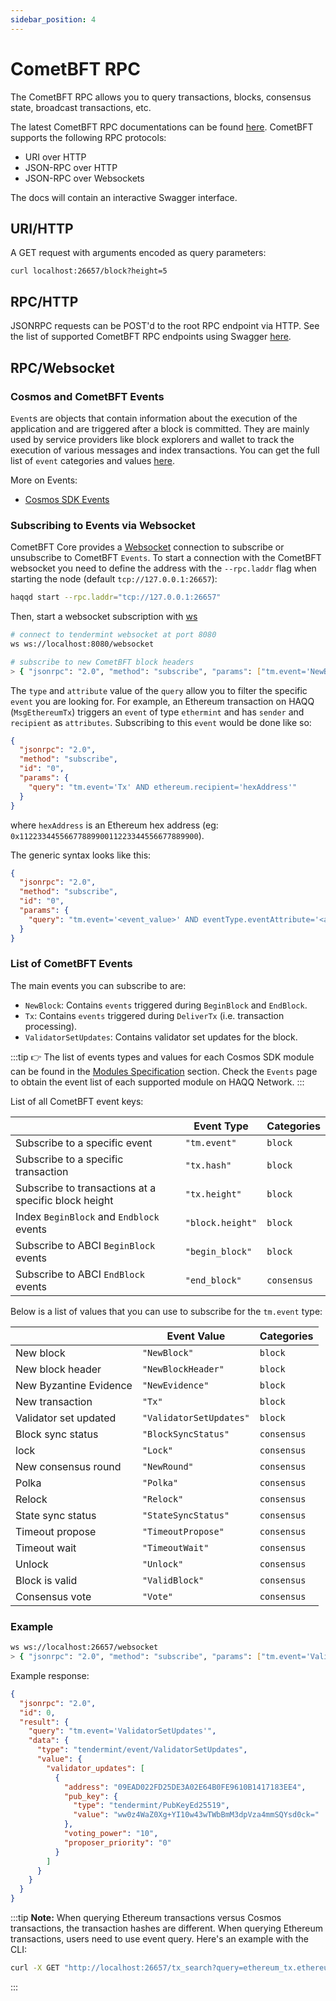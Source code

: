 ```yaml
---
sidebar_position: 4
---
```


# CometBFT RPC

The CometBFT RPC allows you to query transactions, blocks, consensus state, broadcast transactions, etc.

The latest CometBFT RPC documentations can be found [here](https://docs.cometbft.com/v0.37/rpc/).
CometBFT supports the following RPC protocols:

- URI over HTTP
- JSON-RPC over HTTP
- JSON-RPC over Websockets

The docs will contain an interactive Swagger interface.

## URI/HTTP

A GET request with arguments encoded as query parameters:

```
curl localhost:26657/block?height=5
```

## RPC/HTTP

JSONRPC requests can be POST'd to the root RPC endpoint via HTTP. See the list
of supported CometBFT RPC endpoints using Swagger [here](../api#clients).

## RPC/Websocket

### Cosmos and CometBFT Events

`Event`s are objects that contain information about the execution of the application
and are triggered after a block is committed. They are mainly used by service providers
like block explorers and wallet to track the execution of various messages and index transactions.
You can get the full list of `event` categories and values [here](#list-of-cometbft-events).

More on Events:

- [Cosmos SDK Events](https://docs.cosmos.network/main/core/events.html)

### Subscribing to Events via Websocket

CometBFT Core provides a [Websocket](https://docs.cometbft.com/v0.37/core/subscription) connection to subscribe
or unsubscribe to CometBFT `Events`. To start a connection with the CometBFT websocket you need to define
the address with the `--rpc.laddr` flag when starting the node (default `tcp://127.0.0.1:26657`):

```bash
haqqd start --rpc.laddr="tcp://127.0.0.1:26657"
```

Then, start a websocket subscription with [ws](https://github.com/hashrocket/ws)

```bash
# connect to tendermint websocket at port 8080
ws ws://localhost:8080/websocket

# subscribe to new CometBFT block headers
> { "jsonrpc": "2.0", "method": "subscribe", "params": ["tm.event='NewBlockHeader'"], "id": 1 }
```

The `type` and `attribute` value of the `query` allow you to filter the specific `event` you are
looking for. For example, an Ethereum transaction on HAQQ (`MsgEthereumTx`) triggers an `event` of type `ethermint` and
has `sender` and `recipient` as `attributes`. Subscribing to this `event` would be done like so:

```json
{
  "jsonrpc": "2.0",
  "method": "subscribe",
  "id": "0",
  "params": {
    "query": "tm.event='Tx' AND ethereum.recipient='hexAddress'"
  }
}
```

where `hexAddress` is an Ethereum hex address (eg: `0x1122334455667788990011223344556677889900`).

The generic syntax looks like this:

```json
{
  "jsonrpc": "2.0",
  "method": "subscribe",
  "id": "0",
  "params": {
    "query": "tm.event='<event_value>' AND eventType.eventAttribute='<attribute_value>'"
  }
}
```

### List of CometBFT Events

The main events you can subscribe to are:

- `NewBlock`: Contains `events` triggered during `BeginBlock` and `EndBlock`.
- `Tx`: Contains `events` triggered during `DeliverTx` (i.e. transaction processing).
- `ValidatorSetUpdates`: Contains validator set updates for the block.

:::tip
👉 The list of events types and values for each Cosmos SDK module can be found in the [Modules Specification](./../modules/) section.
Check the `Events` page to obtain the event list of each supported module on HAQQ Network.
:::

List of all CometBFT event keys:

|                                                      | Event Type       | Categories  |
| ---------------------------------------------------- | ---------------- | ----------- |
| Subscribe to a specific event                        | `"tm.event"`     | `block`     |
| Subscribe to a specific transaction                  | `"tx.hash"`      | `block`     |
| Subscribe to transactions at a specific block height | `"tx.height"`    | `block`     |
| Index `BeginBlock` and `Endblock` events             | `"block.height"` | `block`     |
| Subscribe to ABCI `BeginBlock` events                | `"begin_block"`  | `block`     |
| Subscribe to ABCI `EndBlock` events                  | `"end_block"`    | `consensus` |

Below is a list of values that you can use to subscribe for the `tm.event` type:

|                        | Event Value             | Categories  |
| ---------------------- | ----------------------- | ----------- |
| New block              | `"NewBlock"`            | `block`     |
| New block header       | `"NewBlockHeader"`      | `block`     |
| New Byzantine Evidence | `"NewEvidence"`         | `block`     |
| New transaction        | `"Tx"`                  | `block`     |
| Validator set updated  | `"ValidatorSetUpdates"` | `block`     |
| Block sync status      | `"BlockSyncStatus"`     | `consensus` |
| lock                   | `"Lock"`                | `consensus` |
| New consensus round    | `"NewRound"`            | `consensus` |
| Polka                  | `"Polka"`               | `consensus` |
| Relock                 | `"Relock"`              | `consensus` |
| State sync status      | `"StateSyncStatus"`     | `consensus` |
| Timeout propose        | `"TimeoutPropose"`      | `consensus` |
| Timeout wait           | `"TimeoutWait"`         | `consensus` |
| Unlock                 | `"Unlock"`              | `consensus` |
| Block is valid         | `"ValidBlock"`          | `consensus` |
| Consensus vote         | `"Vote"`                | `consensus` |

### Example

```bash
ws ws://localhost:26657/websocket
> { "jsonrpc": "2.0", "method": "subscribe", "params": ["tm.event='ValidatorSetUpdates'"], "id": 1 }
```

Example response:

```json
{
  "jsonrpc": "2.0",
  "id": 0,
  "result": {
    "query": "tm.event='ValidatorSetUpdates'",
    "data": {
      "type": "tendermint/event/ValidatorSetUpdates",
      "value": {
        "validator_updates": [
          {
            "address": "09EAD022FD25DE3A02E64B0FE9610B1417183EE4",
            "pub_key": {
              "type": "tendermint/PubKeyEd25519",
              "value": "ww0z4WaZ0Xg+YI10w43wTWbBmM3dpVza4mmSQYsd0ck="
            },
            "voting_power": "10",
            "proposer_priority": "0"
          }
        ]
      }
    }
  }
}
```

:::tip
**Note:** When querying Ethereum transactions versus Cosmos transactions, the transaction hashes are different.
When querying Ethereum transactions, users need to use event query.
Here's an example with the CLI:

```bash
curl -X GET "http://localhost:26657/tx_search?query=ethereum_tx.ethereumTxHash%3D0x8d43464891fac6c113e809e14dff1a3e608eae124d629799e42ca0e36562d9d7&prove=false&page=1&per_page=30&order_by=asc" -H "accept: application/json"
```

:::
